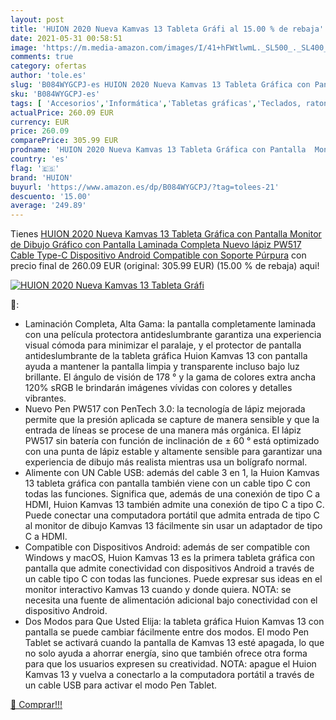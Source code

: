 ```yaml
---
layout: post
title: 'HUION 2020 Nueva Kamvas 13 Tableta Gráfi al 15.00 % de rebaja'
date: 2021-05-31 00:58:51
image: 'https://m.media-amazon.com/images/I/41+hFWtlwmL._SL500_._SL400_.jpg'
comments: true
category: ofertas
author: 'tole.es'
slug: 'B084WYGCPJ-es HUION 2020 Nueva Kamvas 13 Tableta Gráfica con Pantalla...'
sku: 'B084WYGCPJ-es'
tags: [ 'Accesorios','Informática','Tabletas gráficas','Teclados, ratones y periféricos de entrada','android','huion', ]
actualPrice: 260.09 EUR
currency: EUR
price: 260.09
comparePrice: 305.99 EUR
prodname: 'HUION 2020 Nueva Kamvas 13 Tableta Gráfica con Pantalla  Monitor de Dibujo Gráfico con Pantalla Laminada Completa  Nuevo lápiz PW517  Cable Type-C  Dispositivo Android Compatible  con Soporte  Púrpura'
country: 'es'
flag: '🇪🇸'
brand: 'HUION'
buyurl: 'https://www.amazon.es/dp/B084WYGCPJ/?tag=tolees-21'
descuento: '15.00'
average: '249.89'
---
```


Tienes [HUION 2020 Nueva Kamvas 13 Tableta Gráfica con Pantalla  Monitor de Dibujo Gráfico con Pantalla Laminada Completa  Nuevo lápiz PW517  Cable Type-C  Dispositivo Android Compatible  con Soporte  Púrpura](https://www.amazon.es/dp/B084WYGCPJ/?tag=tolees-21) con precio final de  260.09 EUR (original: 305.99 EUR) (15.00 %  de rebaja) aqui!

[![HUION 2020 Nueva Kamvas 13 Tableta Gráfi](https://m.media-amazon.com/images/I/41+hFWtlwmL._SL500_._SL400_.jpg)](https://www.amazon.es/dp/B084WYGCPJ/?tag=tolees-21)

🔎:

- Laminación Completa, Alta Gama: la pantalla completamente laminada con una película protectora antideslumbrante garantiza una experiencia visual cómoda para minimizar el paralaje, y el protector de pantalla antideslumbrante de la tableta gráfica Huion Kamvas 13 con pantalla ayuda a mantener la pantalla limpia y transparente incluso bajo luz brillante. El ángulo de visión de 178 ° y la gama de colores extra ancha 120% sRGB le brindarán imágenes vívidas con colores y detalles vibrantes.
- Nuevo Pen PW517 con PenTech 3.0: la tecnología de lápiz mejorada permite que la presión aplicada se capture de manera sensible y que la entrada de líneas se procese de una manera más orgánica. El lápiz PW517 sin batería con función de inclinación de ± 60 ° está optimizado con una punta de lápiz estable y altamente sensible para garantizar una experiencia de dibujo más realista mientras usa un bolígrafo normal.
- Alimente con UN Cable USB: además del cable 3 en 1, la Huion Kamvas 13 tableta gráfica con pantalla también viene con un cable tipo C con todas las funciones. Significa que, además de una conexión de tipo C a HDMI, Huion Kamvas 13 también admite una conexión de tipo C a tipo C. Puede conectar una computadora portátil que admita entrada de tipo C al monitor de dibujo Kamvas 13 fácilmente sin usar un adaptador de tipo C a HDMI.
- Compatible con Dispositivos Android: además de ser compatible con Windows y macOS, Huion Kamvas 13 es la primera tableta gráfica con pantalla que admite conectividad con dispositivos Android a través de un cable tipo C con todas las funciones. Puede expresar sus ideas en el monitor interactivo Kamvas 13 cuando y donde quiera. NOTA: se necesita una fuente de alimentación adicional bajo conectividad con el dispositivo Android.
- Dos Modos para Que Usted Elija: la tableta gráfica Huion Kamvas 13 con pantalla se puede cambiar fácilmente entre dos modos. El modo Pen Tablet se activará cuando la pantalla de Kamvas 13 esté apagada, lo que no solo ayuda a ahorrar energía, sino que también ofrece otra forma para que los usuarios expresen su creatividad. NOTA: apague el Huion Kamvas 13 y vuelva a conectarlo a la computadora portátil a través de un cable USB para activar el modo Pen Tablet.

[🛒 Comprar!!!](https://www.amazon.es/dp/B084WYGCPJ/?tag=tolees-21)
